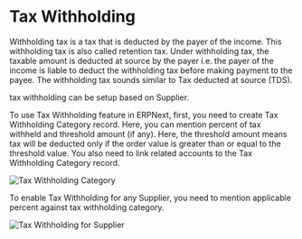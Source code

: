 <!-- add-breadcrumbs -->
# Tax Withholding
Withholding tax is a tax that is deducted by the payer of the income. This withholding tax is also called retention tax. Under withholding tax, the taxable amount is deducted at source by the payer i.e. the payer of the income is liable to deduct the withholding tax before making payment to the payee.
The withholding tax sounds similar to Tax deducted at source (TDS).

 tax withholding can be setup based on Supplier.

To use Tax Withholding feature in ERPNext, first, you need to create Tax Withholding Category record. Here, you can mention percent of tax withheld and threshold amount (if any). Here, the threshold amount means tax will be deducted only if the order value is greater than or equal to the threshold value. You also need to link related accounts to the Tax Withholding Category record.

<img class="screenshot" alt="Tax Withholding Category" src="{{docs_base_url}}/assets/img/accounts/tax-withholding-category.png">

To enable Tax Withholding for any Supplier, you need to mention applicable percent against tax withholding category.

<img class="screenshot" alt="Tax Withholding for Supplier" src="{{docs_base_url}}/assets/img/accounts/tax-withholding-for-supplier.png">


